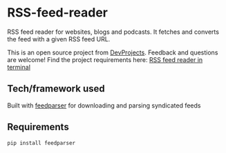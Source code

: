 # RSS-feed-reader
RSS feed reader for websites, blogs and podcasts. It fetches and converts the feed with a given RSS feed URL.

This is an open source project from [DevProjects](http://www.codementor.io/projects). Feedback and questions are welcome!
Find the project requirements here: [RSS feed reader in terminal](https://www.codementor.io/projects/tool/rss-feed-reader-in-terminal-atx32jp82q)

## Tech/framework used
Built with [feedparser](https://feedparser.readthedocs.io/en/latest/#) for downloading and parsing syndicated feeds

## Requirements
```pip install feedparser```